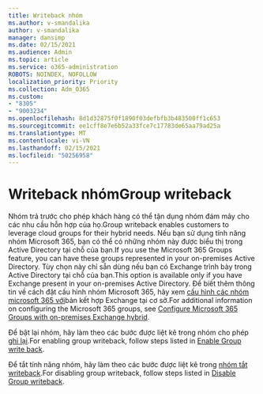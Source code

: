 ```yaml
---
title: Writeback nhóm
ms.author: v-smandalika
author: v-smandalika
manager: dansimp
ms.date: 02/15/2021
ms.audience: Admin
ms.topic: article
ms.service: o365-administration
ROBOTS: NOINDEX, NOFOLLOW
localization_priority: Priority
ms.collection: Adm_O365
ms.custom:
- "8305"
- "9003234"
ms.openlocfilehash: 8d1d32875f0f1890f03defbfb3b483500ff1c653
ms.sourcegitcommit: ee1cff8e7e6b52a33fce7c17783de65aa79ad25a
ms.translationtype: MT
ms.contentlocale: vi-VN
ms.lasthandoff: 02/15/2021
ms.locfileid: "50256958"
---
```

# <a name="group-writeback"></a><span data-ttu-id="7f829-102">Writeback nhóm</span><span class="sxs-lookup"><span data-stu-id="7f829-102">Group writeback</span></span>

<span data-ttu-id="7f829-103">Nhóm trả trước cho phép khách hàng có thể tận dụng nhóm đám mây cho các nhu cầu hỗn hợp của họ.</span><span class="sxs-lookup"><span data-stu-id="7f829-103">Group writeback enables customers to leverage cloud groups for their hybrid needs.</span></span> <span data-ttu-id="7f829-104">Nếu bạn sử dụng tính năng nhóm Microsoft 365, bạn có thể có những nhóm này được biểu thị trong Active Directory tại chỗ của bạn.</span><span class="sxs-lookup"><span data-stu-id="7f829-104">If you use the Microsoft 365 Groups feature, you can have these groups represented in your on-premises Active Directory.</span></span> <span data-ttu-id="7f829-105">Tùy chọn này chỉ sẵn dùng nếu bạn có Exchange trình bày trong Active Directory tại chỗ của bạn.</span><span class="sxs-lookup"><span data-stu-id="7f829-105">This option is available only if you have Exchange present in your on-premises Active Directory.</span></span> <span data-ttu-id="7f829-106">Để biết thêm thông tin về cách đặt cấu hình nhóm Microsoft 365, hãy xem [cấu hình các nhóm microsoft 365 với](https://docs.microsoft.com/exchange/hybrid-deployment/set-up-microsoft-365-groups#enable-group-writeback-in-azure-ad-connect)bản kết hợp Exchange tại cơ sở.</span><span class="sxs-lookup"><span data-stu-id="7f829-106">For additional information on configuring the Microsoft 365 groups, see [Configure Microsoft 365 Groups with on-premises Exchange hybrid](https://docs.microsoft.com/exchange/hybrid-deployment/set-up-microsoft-365-groups#enable-group-writeback-in-azure-ad-connect).</span></span>

<span data-ttu-id="7f829-107">Để bật lại nhóm, hãy làm theo các bước được liệt kê trong nhóm cho phép [ghi lại](https://docs.microsoft.com/azure/active-directory/hybrid/how-to-connect-group-writeback#enable-group-writeback).</span><span class="sxs-lookup"><span data-stu-id="7f829-107">For enabling group writeback, follow steps listed in [Enable Group write back](https://docs.microsoft.com/azure/active-directory/hybrid/how-to-connect-group-writeback#enable-group-writeback).</span></span> 

<span data-ttu-id="7f829-108">Để tắt tính năng nhóm, hãy làm theo các bước được liệt kê trong [nhóm tắt writeback](https://docs.microsoft.com/azure/active-directory/hybrid/how-to-connect-group-writeback#disabling-group-writeback).</span><span class="sxs-lookup"><span data-stu-id="7f829-108">For disabling group writeback, follow steps listed in [Disable Group writeback](https://docs.microsoft.com/azure/active-directory/hybrid/how-to-connect-group-writeback#disabling-group-writeback).</span></span>